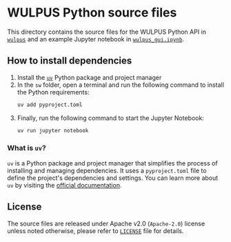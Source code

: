# WULPUS Python source files

This directory contains the source files for the WULPUS Python API in [`wulpus`](wulpus) and an example Jupyter notebook in [`wulpus_gui.ipynb`](wulpus_gui.ipynb).

## How to install dependencies

1. Install the [`uv`](https://docs.astral.sh/uv/) Python package and project manager
2. In the `sw` folder, open a terminal and run the following command to install the Python requirements:
    ```bash
    uv add pyproject.toml
    ```
3. Finally, run the following command to start the Jupyter Notebook:
    ```bash
    uv run jupyter notebook
    ```

### What is `uv`?

`uv` is a Python package and project manager that simplifies the process of installing and managing dependencies. It uses a `pyproject.toml` file to define the project's dependencies and settings. You can learn more about `uv` by visiting the [official documentation](https://docs.astral.sh/uv/).

## License

The source files are released under Apache v2.0 (`Apache-2.0`) license unless noted otherwise, please refer to [`LICENSE`](LICENSE) file for details.